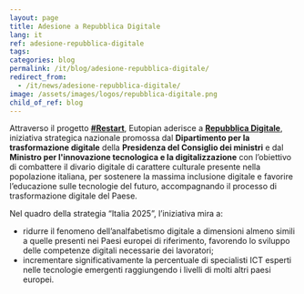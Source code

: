 ```yaml
---
layout: page
title: Adesione a Repubblica Digitale
lang: it
ref: adesione-repubblica-digitale
tags:
categories: blog
permalink: /it/blog/adesione-repubblica-digitale/
redirect_from:
  - /it/news/adesione-repubblica-digitale/
image: /assets/images/logos/repubblica-digitale.png
child_of_ref: blog
---
```


Attraverso il progetto [**#Restart**](/it/restart/progetto), Eutopian aderisce
a [**Repubblica
Digitale**](https://innovazione.gov.it/it/repubblica-digitale/), iniziativa
strategica nazionale promossa dal **Dipartimento per la trasformazione
digitale** della **Presidenza del Consiglio dei ministri** e dal **Ministro per
l'innovazione tecnologica e la digitalizzazione** con l’obiettivo di combattere
il divario digitale di carattere culturale presente nella popolazione italiana,
per sostenere la massima inclusione digitale e favorire l’educazione sulle
tecnologie del futuro, accompagnando il processo di trasformazione digitale del
Paese.

Nel quadro della strategia “Italia 2025”, l’iniziativa mira a:

* ridurre il fenomeno dell’analfabetismo digitale a dimensioni almeno simili a
  quelle presenti nei Paesi europei di riferimento, favorendo lo sviluppo delle
  competenze digitali necessarie dei lavoratori;
* incrementare significativamente la percentuale di specialisti ICT esperti
  nelle tecnologie emergenti raggiungendo i livelli di molti altri paesi
  europei.
